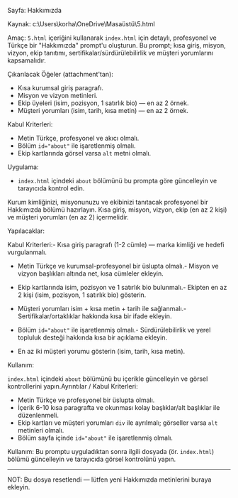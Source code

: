 Sayfa: Hakkımızda

Kaynak: c:\Users\korha\OneDrive\Masaüstü\5.html

Amaç:
`5.html` içeriğini kullanarak `index.html` için detaylı, profesyonel ve Türkçe bir "Hakkımızda" prompt'u oluşturun. Bu prompt; kısa giriş, misyon, vizyon, ekip tanıtımı, sertifikalar/sürdürülebilirlik ve müşteri yorumlarını kapsamalıdır.

Çıkarılacak Öğeler (attachment'tan):
- Kısa kurumsal giriş paragrafı.
- Misyon ve vizyon metinleri.
- Ekip üyeleri (isim, pozisyon, 1 satırlık bio) — en az 2 örnek.
- Müşteri yorumları (isim, tarih, kısa metin) — en az 2 örnek.

Kabul Kriterleri:
- Metin Türkçe, profesyonel ve akıcı olmalı.
- Bölüm `id="about"` ile işaretlenmiş olmalı.
- Ekip kartlarında görsel varsa `alt` metni olmalı.

Uygulama:
- `index.html` içindeki `about` bölümünü bu prompta göre güncelleyin ve tarayıcıda kontrol edin.

Kurum kimliğinizi, misyonunuzu ve ekibinizi tanıtacak profesyonel bir Hakkımızda bölümü hazırlayın. Kısa giriş, misyon, vizyon, ekip (en az 2 kişi) ve müşteri yorumları (en az 2) içermelidir.

Yapılacaklar:

Kabul Kriterleri:- Kısa giriş paragrafı (1-2 cümle) — marka kimliği ve hedefi vurgulanmalı.

- Metin Türkçe ve kurumsal-profesyonel bir üslupta olmalı.- Misyon ve vizyon başlıkları altında net, kısa cümleler ekleyin.

- Ekip kartlarında isim, pozisyon ve 1 satırlık bio bulunmalı.- Ekipten en az 2 kişi (isim, pozisyon, 1 satırlık bio) gösterin.

- Müşteri yorumları isim + kısa metin + tarih ile sağlanmalı.- Sertifikalar/ortaklıklar hakkında kısa bir ifade ekleyin.

- Bölüm `id="about"` ile işaretlenmiş olmalı.- Sürdürülebilirlik ve yerel topluluk desteği hakkında kısa bir açıklama ekleyin.

- En az iki müşteri yorumu gösterin (isim, tarih, kısa metin).

Kullanım:

`index.html` içindeki `about` bölümünü bu içerikle güncelleyin ve görsel kontrollerini yapın.Ayrıntılar / Kabul Kriterleri:
- Metin Türkçe ve profesyonel bir üslupta olmalı.
- İçerik 6-10 kısa paragrafta ve okunması kolay başlıklar/alt başlıklar ile düzenlenmeli.
- Ekip kartları ve müşteri yorumları `div` ile ayrılmalı; görseller varsa `alt` metinleri olmalı.
- Bölüm sayfa içinde `id="about"` ile işaretlenmiş olmalı.

Kullanım: Bu promptu uyguladıktan sonra ilgili dosyada (ör. `index.html`) bölümü güncelleyin ve tarayıcıda görsel kontrolünü yapın.

---

NOT: Bu dosya resetlendi — lütfen yeni Hakkımızda metinlerini buraya ekleyin.